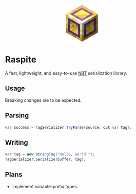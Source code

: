 <p align="center">
  <img width="125" height="125" align="center" src="raspite.png">
</p>

# Raspite

A fast, lightweight, and easy-to-use [NBT](https://minecraft.wiki/w/NBT_format) serialization library.

## Usage

Breaking changes are to be expected.

## Parsing

```cs
var success = TagSerializer.TryParse(source, out var tag);
```

## Writing

```cs
var tag = new StringTag("Hello, world!");
TagSerializer.Serialize(buffer, tag);
```

## Plans

* Implement variable-prefix types.